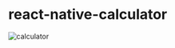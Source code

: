 # react-native-calculator
![calculator](https://user-images.githubusercontent.com/88652054/202840310-882017ed-b593-402b-8cc0-77903c705bcf.jpeg)
